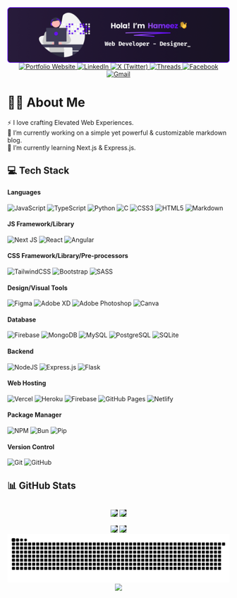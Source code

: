 <img align="center" src="https://github.com/HameezExE/HameezExE/blob/main/HeaderGH.png">

<div align="center">
  <a href="https://hameezexe.github.io" target="_blank">
    <img src="https://img.shields.io/badge/Portfolio-151515?logo=hashicorp&logoColor=6B2EE4&style=for-the-badge" alt="Portfolio Website" />
  </a>
  <a href="https://linkedin.com/in/HameezExE" target="_blank">
    <img src="https://img.shields.io/badge/LinkedIn-151515?logo=linkedin&logoColor=0A66C2&style=for-the-badge" alt="LinkedIn" />
  </a>
  <a href="https://x.com/HameezExE" target="_blank">
    <img src="https://img.shields.io/badge/X-151515?logo=x&logoColor=white&style=for-the-badge" alt="X (Twitter)" />
  </a>
  <a href="https://threads.net/@HameezExE" target="_blank">
    <img src="https://img.shields.io/badge/Threads-151515?logo=threads&logoColor=white&style=for-the-badge" alt="Threads" />
  </a>
  <a href="https://facebook.com/HameezExE" target="_blank">
    <img src="https://img.shields.io/badge/Facebook-151515?logo=facebook&logoColor=1877F2&style=for-the-badge" alt="Facebook" />
  </a>
  <a href="mailto:hameezexe@gmail.com" target="_blank">
    <img src="https://img.shields.io/badge/Gmail-151515?logo=gmail&logoColor=EA4335&style=for-the-badge" alt="Gmail" />
  </a>
</div>

# 👨‍💻 About Me

⚡ I love crafting Elevated Web Experiences.<br>🔭 I’m currently working on a simple yet powerful & customizable markdown blog.<br>🌱 I’m currently learning Next.js & Express.js.

## 💻 Tech Stack

#### Languages

![JavaScript](https://img.shields.io/badge/-JavaScript-151515?style=for-the-badge&logo=javascript&logoColor=white)
![TypeScript](https://img.shields.io/badge/-TypeScript-151515?style=for-the-badge&logo=typescript&logoColor=white)
![Python](https://img.shields.io/badge/-Python-151515?style=for-the-badge&logo=python&logoColor=white)
![C](https://img.shields.io/badge/-C-151515?style=for-the-badge&logo=c&logoColor=white)
![CSS3](https://img.shields.io/badge/-CSS3-151515?style=for-the-badge&logo=css3&logoColor=white)
![HTML5](https://img.shields.io/badge/-HTML5-151515?style=for-the-badge&logo=html5&logoColor=white)
![Markdown](https://img.shields.io/badge/-Markdown-151515?style=for-the-badge&logo=markdown&logoColor=white)

#### JS Framework/Library

![Next JS](https://img.shields.io/badge/-NextJS-151515?style=for-the-badge&logo=next.js)
![React](https://img.shields.io/badge/-ReactJS-151515?style=for-the-badge&logo=react)
![Angular](https://img.shields.io/badge/-AngularJS-151515?style=for-the-badge&logo=angular)

#### CSS Framework/Library/Pre-processors

![TailwindCSS](https://img.shields.io/badge/-TailwindCSS-151515?style=for-the-badge&logo=tailwind-css)
![Bootstrap](https://img.shields.io/badge/-Bootstrap-151515?style=for-the-badge&logo=bootstrap)
![SASS](https://img.shields.io/badge/-SASS-151515?style=for-the-badge&logo=sass)

#### Design/Visual Tools

![Figma](https://img.shields.io/badge/-Figma-151515?style=for-the-badge&logo=figma&logoColor=white)
![Adobe XD](https://img.shields.io/badge/-Adobe%20XD-151515?style=for-the-badge&logo=adobexd&logoColor=white)
![Adobe Photoshop](https://img.shields.io/badge/-Adobe%20Photoshop-151515?style=for-the-badge&logo=adobephotoshop&logoColor=white)
![Canva](https://img.shields.io/badge/-Canva-151515?style=for-the-badge&logo=canva&logoColor=white)

#### Database

![Firebase](https://img.shields.io/badge/-Firebase-151515?style=for-the-badge&logo=firebase&logoColor=white)
![MongoDB](https://img.shields.io/badge/-MongoDB-151515?style=for-the-badge&logo=mongodb&logoColor=white)
![MySQL](https://img.shields.io/badge/-MySQL-151515?style=for-the-badge&logo=mysql&logoColor=white)
![PostgreSQL](https://img.shields.io/badge/-PostgreSQL-151515?style=for-the-badge&logo=postgresql&logoColor=white)
![SQLite](https://img.shields.io/badge/-SQLite-151515?style=for-the-badge&logo=sqlite&logoColor=white)

#### Backend

![NodeJS](https://img.shields.io/badge/-NodeJS-151515?style=for-the-badge&logo=node.js&logoColor=white)
![Express.js](https://img.shields.io/badge/-ExpressJS-151515?style=for-the-badge&logo=express&logoColor=white)
![Flask](https://img.shields.io/badge/-Flask-151515?style=for-the-badge&logo=flask&logoColor=white)

#### Web Hosting

![Vercel](https://img.shields.io/badge/-Vercel-151515?style=for-the-badge&logo=vercel)
![Heroku](https://img.shields.io/badge/-Heroku-151515?style=for-the-badge&logo=heroku)
![Firebase](https://img.shields.io/badge/-Firebase-151515?style=for-the-badge&logo=firebase)
![GitHub Pages](https://img.shields.io/badge/-GitHub%20Pages-151515?style=for-the-badge&logo=github)
![Netlify](https://img.shields.io/badge/-Netlify-151515?style=for-the-badge&logo=netlify)

#### Package Manager

![NPM](https://img.shields.io/badge/-NPM-151515?style=for-the-badge&logo=npm&logoColor=white)
![Bun](https://img.shields.io/badge/-Bun-151515?style=for-the-badge&logo=bun&logoColor=white)
![Pip](https://img.shields.io/badge/-Pip-151515?style=for-the-badge&logo=pypi&logoColor=white)

#### Version Control

![Git](https://img.shields.io/badge/-Git-151515?style=for-the-badge&logo=git)
![GitHub](https://img.shields.io/badge/-GitHub-151515?style=for-the-badge&logo=github)

## 📊 GitHub Stats

<div align="center">
  <br/>
  <div align="center">
  <img src="https://github-readme-stats.vercel.app/api?username=HameezExE&theme=dark&show_icons=true&hide_border=true&count_private=true&include_all_commits=true" height="180" style="background-color:#151515;" />
  <img src="https://github-readme-stats.vercel.app/api/top-langs/?username=HameezExE&layout=compact&theme=dark&hide_border=true" height="180" style="background-color:#151515;" />
  <br><br>
  <img src="https://streak-stats.demolab.com?user=HameezExE&theme=dark&hide_border=true&border_radius=6" height="180" style="background-color:#151515;" />
  <img src="https://github-contributor-stats.vercel.app/api?username=HameezExE&limit=5&theme=dark&combine_all_yearly_contributions=true&hide_border=true" height="180" style="background-color:#151515;" />
</div>

</div>

<img src="https://raw.githubusercontent.com/HameezExE/HameezExE/output/snake.svg" alt="Snake animation" />

<div align="center">
    <img src="https://profile-counter.glitch.me/HameezExE/count.svg?" />
</div>
